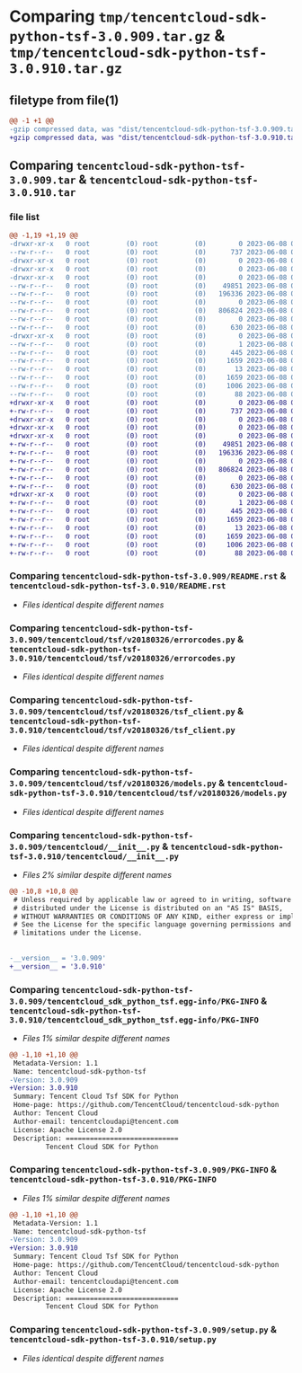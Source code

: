# Comparing `tmp/tencentcloud-sdk-python-tsf-3.0.909.tar.gz` & `tmp/tencentcloud-sdk-python-tsf-3.0.910.tar.gz`

## filetype from file(1)

```diff
@@ -1 +1 @@
-gzip compressed data, was "dist/tencentcloud-sdk-python-tsf-3.0.909.tar", last modified: Thu Jun  8 00:36:48 2023, max compression
+gzip compressed data, was "dist/tencentcloud-sdk-python-tsf-3.0.910.tar", last modified: Thu Jun  8 09:24:15 2023, max compression
```

## Comparing `tencentcloud-sdk-python-tsf-3.0.909.tar` & `tencentcloud-sdk-python-tsf-3.0.910.tar`

### file list

```diff
@@ -1,19 +1,19 @@
-drwxr-xr-x   0 root         (0) root         (0)        0 2023-06-08 00:36:48.000000 tencentcloud-sdk-python-tsf-3.0.909/
--rw-r--r--   0 root         (0) root         (0)      737 2023-06-08 00:36:48.000000 tencentcloud-sdk-python-tsf-3.0.909/README.rst
-drwxr-xr-x   0 root         (0) root         (0)        0 2023-06-08 00:36:48.000000 tencentcloud-sdk-python-tsf-3.0.909/tencentcloud/
-drwxr-xr-x   0 root         (0) root         (0)        0 2023-06-08 00:36:48.000000 tencentcloud-sdk-python-tsf-3.0.909/tencentcloud/tsf/
-drwxr-xr-x   0 root         (0) root         (0)        0 2023-06-08 00:36:48.000000 tencentcloud-sdk-python-tsf-3.0.909/tencentcloud/tsf/v20180326/
--rw-r--r--   0 root         (0) root         (0)    49851 2023-06-08 00:36:48.000000 tencentcloud-sdk-python-tsf-3.0.909/tencentcloud/tsf/v20180326/errorcodes.py
--rw-r--r--   0 root         (0) root         (0)   196336 2023-06-08 00:36:48.000000 tencentcloud-sdk-python-tsf-3.0.909/tencentcloud/tsf/v20180326/tsf_client.py
--rw-r--r--   0 root         (0) root         (0)        0 2023-06-08 00:36:48.000000 tencentcloud-sdk-python-tsf-3.0.909/tencentcloud/tsf/v20180326/__init__.py
--rw-r--r--   0 root         (0) root         (0)   806824 2023-06-08 00:36:48.000000 tencentcloud-sdk-python-tsf-3.0.909/tencentcloud/tsf/v20180326/models.py
--rw-r--r--   0 root         (0) root         (0)        0 2023-06-08 00:36:48.000000 tencentcloud-sdk-python-tsf-3.0.909/tencentcloud/tsf/__init__.py
--rw-r--r--   0 root         (0) root         (0)      630 2023-06-08 00:36:48.000000 tencentcloud-sdk-python-tsf-3.0.909/tencentcloud/__init__.py
-drwxr-xr-x   0 root         (0) root         (0)        0 2023-06-08 00:36:48.000000 tencentcloud-sdk-python-tsf-3.0.909/tencentcloud_sdk_python_tsf.egg-info/
--rw-r--r--   0 root         (0) root         (0)        1 2023-06-08 00:36:48.000000 tencentcloud-sdk-python-tsf-3.0.909/tencentcloud_sdk_python_tsf.egg-info/dependency_links.txt
--rw-r--r--   0 root         (0) root         (0)      445 2023-06-08 00:36:48.000000 tencentcloud-sdk-python-tsf-3.0.909/tencentcloud_sdk_python_tsf.egg-info/SOURCES.txt
--rw-r--r--   0 root         (0) root         (0)     1659 2023-06-08 00:36:48.000000 tencentcloud-sdk-python-tsf-3.0.909/tencentcloud_sdk_python_tsf.egg-info/PKG-INFO
--rw-r--r--   0 root         (0) root         (0)       13 2023-06-08 00:36:48.000000 tencentcloud-sdk-python-tsf-3.0.909/tencentcloud_sdk_python_tsf.egg-info/top_level.txt
--rw-r--r--   0 root         (0) root         (0)     1659 2023-06-08 00:36:48.000000 tencentcloud-sdk-python-tsf-3.0.909/PKG-INFO
--rw-r--r--   0 root         (0) root         (0)     1006 2023-06-08 00:36:48.000000 tencentcloud-sdk-python-tsf-3.0.909/setup.py
--rw-r--r--   0 root         (0) root         (0)       88 2023-06-08 00:36:48.000000 tencentcloud-sdk-python-tsf-3.0.909/setup.cfg
+drwxr-xr-x   0 root         (0) root         (0)        0 2023-06-08 09:24:15.000000 tencentcloud-sdk-python-tsf-3.0.910/
+-rw-r--r--   0 root         (0) root         (0)      737 2023-06-08 09:24:14.000000 tencentcloud-sdk-python-tsf-3.0.910/README.rst
+drwxr-xr-x   0 root         (0) root         (0)        0 2023-06-08 09:24:15.000000 tencentcloud-sdk-python-tsf-3.0.910/tencentcloud/
+drwxr-xr-x   0 root         (0) root         (0)        0 2023-06-08 09:24:15.000000 tencentcloud-sdk-python-tsf-3.0.910/tencentcloud/tsf/
+drwxr-xr-x   0 root         (0) root         (0)        0 2023-06-08 09:24:15.000000 tencentcloud-sdk-python-tsf-3.0.910/tencentcloud/tsf/v20180326/
+-rw-r--r--   0 root         (0) root         (0)    49851 2023-06-08 09:24:14.000000 tencentcloud-sdk-python-tsf-3.0.910/tencentcloud/tsf/v20180326/errorcodes.py
+-rw-r--r--   0 root         (0) root         (0)   196336 2023-06-08 09:24:14.000000 tencentcloud-sdk-python-tsf-3.0.910/tencentcloud/tsf/v20180326/tsf_client.py
+-rw-r--r--   0 root         (0) root         (0)        0 2023-06-08 09:24:14.000000 tencentcloud-sdk-python-tsf-3.0.910/tencentcloud/tsf/v20180326/__init__.py
+-rw-r--r--   0 root         (0) root         (0)   806824 2023-06-08 09:24:14.000000 tencentcloud-sdk-python-tsf-3.0.910/tencentcloud/tsf/v20180326/models.py
+-rw-r--r--   0 root         (0) root         (0)        0 2023-06-08 09:24:14.000000 tencentcloud-sdk-python-tsf-3.0.910/tencentcloud/tsf/__init__.py
+-rw-r--r--   0 root         (0) root         (0)      630 2023-06-08 09:24:14.000000 tencentcloud-sdk-python-tsf-3.0.910/tencentcloud/__init__.py
+drwxr-xr-x   0 root         (0) root         (0)        0 2023-06-08 09:24:15.000000 tencentcloud-sdk-python-tsf-3.0.910/tencentcloud_sdk_python_tsf.egg-info/
+-rw-r--r--   0 root         (0) root         (0)        1 2023-06-08 09:24:15.000000 tencentcloud-sdk-python-tsf-3.0.910/tencentcloud_sdk_python_tsf.egg-info/dependency_links.txt
+-rw-r--r--   0 root         (0) root         (0)      445 2023-06-08 09:24:15.000000 tencentcloud-sdk-python-tsf-3.0.910/tencentcloud_sdk_python_tsf.egg-info/SOURCES.txt
+-rw-r--r--   0 root         (0) root         (0)     1659 2023-06-08 09:24:15.000000 tencentcloud-sdk-python-tsf-3.0.910/tencentcloud_sdk_python_tsf.egg-info/PKG-INFO
+-rw-r--r--   0 root         (0) root         (0)       13 2023-06-08 09:24:15.000000 tencentcloud-sdk-python-tsf-3.0.910/tencentcloud_sdk_python_tsf.egg-info/top_level.txt
+-rw-r--r--   0 root         (0) root         (0)     1659 2023-06-08 09:24:15.000000 tencentcloud-sdk-python-tsf-3.0.910/PKG-INFO
+-rw-r--r--   0 root         (0) root         (0)     1006 2023-06-08 09:24:14.000000 tencentcloud-sdk-python-tsf-3.0.910/setup.py
+-rw-r--r--   0 root         (0) root         (0)       88 2023-06-08 09:24:15.000000 tencentcloud-sdk-python-tsf-3.0.910/setup.cfg
```

### Comparing `tencentcloud-sdk-python-tsf-3.0.909/README.rst` & `tencentcloud-sdk-python-tsf-3.0.910/README.rst`

 * *Files identical despite different names*

### Comparing `tencentcloud-sdk-python-tsf-3.0.909/tencentcloud/tsf/v20180326/errorcodes.py` & `tencentcloud-sdk-python-tsf-3.0.910/tencentcloud/tsf/v20180326/errorcodes.py`

 * *Files identical despite different names*

### Comparing `tencentcloud-sdk-python-tsf-3.0.909/tencentcloud/tsf/v20180326/tsf_client.py` & `tencentcloud-sdk-python-tsf-3.0.910/tencentcloud/tsf/v20180326/tsf_client.py`

 * *Files identical despite different names*

### Comparing `tencentcloud-sdk-python-tsf-3.0.909/tencentcloud/tsf/v20180326/models.py` & `tencentcloud-sdk-python-tsf-3.0.910/tencentcloud/tsf/v20180326/models.py`

 * *Files identical despite different names*

### Comparing `tencentcloud-sdk-python-tsf-3.0.909/tencentcloud/__init__.py` & `tencentcloud-sdk-python-tsf-3.0.910/tencentcloud/__init__.py`

 * *Files 2% similar despite different names*

```diff
@@ -10,8 +10,8 @@
 # Unless required by applicable law or agreed to in writing, software
 # distributed under the License is distributed on an "AS IS" BASIS,
 # WITHOUT WARRANTIES OR CONDITIONS OF ANY KIND, either express or implied.
 # See the License for the specific language governing permissions and
 # limitations under the License.
 
 
-__version__ = '3.0.909'
+__version__ = '3.0.910'
```

### Comparing `tencentcloud-sdk-python-tsf-3.0.909/tencentcloud_sdk_python_tsf.egg-info/PKG-INFO` & `tencentcloud-sdk-python-tsf-3.0.910/tencentcloud_sdk_python_tsf.egg-info/PKG-INFO`

 * *Files 1% similar despite different names*

```diff
@@ -1,10 +1,10 @@
 Metadata-Version: 1.1
 Name: tencentcloud-sdk-python-tsf
-Version: 3.0.909
+Version: 3.0.910
 Summary: Tencent Cloud Tsf SDK for Python
 Home-page: https://github.com/TencentCloud/tencentcloud-sdk-python
 Author: Tencent Cloud
 Author-email: tencentcloudapi@tencent.com
 License: Apache License 2.0
 Description: ============================
         Tencent Cloud SDK for Python
```

### Comparing `tencentcloud-sdk-python-tsf-3.0.909/PKG-INFO` & `tencentcloud-sdk-python-tsf-3.0.910/PKG-INFO`

 * *Files 1% similar despite different names*

```diff
@@ -1,10 +1,10 @@
 Metadata-Version: 1.1
 Name: tencentcloud-sdk-python-tsf
-Version: 3.0.909
+Version: 3.0.910
 Summary: Tencent Cloud Tsf SDK for Python
 Home-page: https://github.com/TencentCloud/tencentcloud-sdk-python
 Author: Tencent Cloud
 Author-email: tencentcloudapi@tencent.com
 License: Apache License 2.0
 Description: ============================
         Tencent Cloud SDK for Python
```

### Comparing `tencentcloud-sdk-python-tsf-3.0.909/setup.py` & `tencentcloud-sdk-python-tsf-3.0.910/setup.py`

 * *Files identical despite different names*

